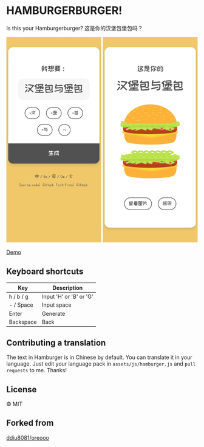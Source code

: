 # HAMBURGERBURGER!

Is this your Hamburgerburger?
这是你的汉堡包堡包吗？

![ScreenShot](assets/image/screenshot.png)

[Demo](https://vigorouspro.github.io/hamburgerburger)

## Keyboard shortcuts

| Key       | Description             |
| --------- | ----------------------- |
| h / b / g | Input 'H' or 'B' or 'G' |
| - / Space | Input space             |
| Enter     | Generate                |
| Backspace | Back                    |

## Contributing a translation

The text in Hamburger is in Chinese by default. You can translate it in your language. Just edit your language pack in `assets/js/hamburger.js` and `pull requests` to me. Thanks!

## License

© MIT

## Forked from

[ddiu8081/oreooo](https://github.com/ddiu8081/oreooo)
